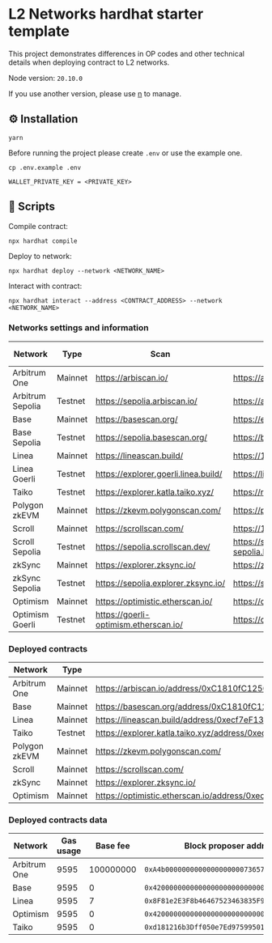 # L2 Networks hardhat starter template

This project demonstrates differences in OP codes and other technical details when deploying contract to L2 networks.

Node version: `20.10.0`

If you use another version, please use [n](https://github.com/tj/n) to manage.

## ⚙️ Installation

```
yarn
```

Before running the project please create `.env` or use the example one.

```shell
cp .env.example .env
```

```
WALLET_PRIVATE_KEY = <PRIVATE_KEY>
```

## 🚀 Scripts

Compile contract:

```shell
npx hardhat compile
```

Deploy to network:

```shell
npx hardhat deploy --network <NETWORK_NAME>
```

Interact with contract:

```shell
npx hardhat interact --address <CONTRACT_ADDRESS> --network <NETWORK_NAME>
```

### Networks settings and information

| Network          | Type    | Scan                                  | RPC                                                        | Network name in config |
| ---------------- | ------- | ------------------------------------- | ---------------------------------------------------------- | ---------------------- |
| Arbitrum One     | Mainnet | https://arbiscan.io/                  | https://arb-pokt.nodies.app                                | `arbitrum`             |
| Arbitrum Sepolia | Testnet | https://sepolia.arbiscan.io/          | https://arbitrum-sepolia.blockpi.network/v1/rpc/public     | `sepoliaArb`           |
| Base             | Mainnet | https://basescan.org/                 | https://endpoints.omniatech.io/v1/base/mainnet/public      | `base`                 |
| Base Sepolia     | Testnet | https://sepolia.basescan.org/         | https://base-sepolia.blockpi.network/v1/rpc/public         | `sepoliaBase`          |
| Linea            | Mainnet | https://lineascan.build/              | https://1rpc.io/linea                                      | `linea`                |
| Linea Goerli     | Testnet | https://explorer.goerli.linea.build/  | https://linea-goerli.blockpi.network/v1/rpc/public         | `goerliLinea`          |
| Taiko            | Testnet | https://explorer.katla.taiko.xyz/     | https://rpc.katla.taiko.xyz                                | `taiko`                |
| Polygon zkEVM    | Mainnet | https://zkevm.polygonscan.com/        | https://polygon-zkevm.drpc.org                             | `polygonZkEvm`         |
| Scroll           | Mainnet | https://scrollscan.com/               | https://1rpc.io/scroll                                     | `scroll`               |
| Scroll Sepolia   | Testnet | https://sepolia.scrollscan.dev/       | https://scroll-sepolia.blockpi.network/v1/rpc/publicscroll | `sepoliaScroll`        |
| zkSync           | Mainnet | https://explorer.zksync.io/           | https://zksync-era.blockpi.network/v1/rpc/public           | `zkSyncEra`            |
| zkSync Sepolia   | Testnet | https://sepolia.explorer.zksync.io/   | https://sepolia.era.zksync.dev                             | `sepoliaZkSyncEra`     |
| Optimism         | Mainnet | https://optimistic.etherscan.io/      | https://optimism.meowrpc.com                               | `optimism`             |
| Optimism Goerli  | Testnet | https://goerli-optimism.etherscan.io/ | https://optimism-goerli.publicnode.com                     | `goerliOptimism`       |

### Deployed contracts

| Network       | Type    | Scan                                                                                | Contract address                             |
| ------------- | ------- | ----------------------------------------------------------------------------------- | -------------------------------------------- |
| Arbitrum One  | Mainnet | https://arbiscan.io/address/0xC1810fC1250AFf6A5C614492dae0A67D6bdf9da7              | `0xC1810fC1250AFf6A5C614492dae0A67D6bdf9da7` |
| Base          | Mainnet | https://basescan.org/address/0xC1810fC1250AFf6A5C614492dae0A67D6bdf9da7             | `0xC1810fC1250AFf6A5C614492dae0A67D6bdf9da7` |
| Linea         | Mainnet | https://lineascan.build/address/0xecf7eF134E47A977e748AD9CAcEde0471b019663          | `0xecf7eF134E47A977e748AD9CAcEde0471b019663` |
| Taiko         | Testnet | https://explorer.katla.taiko.xyz/address/0xecf7eF134E47A977e748AD9CAcEde0471b019663 | `0xecf7eF134E47A977e748AD9CAcEde0471b019663` |
| Polygon zkEVM | Mainnet | https://zkevm.polygonscan.com/                                                      | ``                                           |
| Scroll        | Mainnet | https://scrollscan.com/                                                             | ``                                           |
| zkSync        | Mainnet | https://explorer.zksync.io/                                                         | ``                                           |
| Optimism      | Mainnet | https://optimistic.etherscan.io/address/0xecf7ef134e47a977e748ad9cacede0471b019663  | `0xecf7ef134e47a977e748ad9cacede0471b019663` |

### Deployed contracts data

| Network      | Gas usage | Base fee  | Block proposer address                       |
| ------------ | --------- | --------- | -------------------------------------------- |
| Arbitrum One | 9595      | 100000000 | `0xA4b000000000000000000073657175656e636572` |
| Base         | 9595      | 0         | `0x4200000000000000000000000000000000000011` |
| Linea        | 9595      | 7         | `0x8F81e2E3F8b46467523463835F965fFE476E1c9E` |
| Optimism     | 9595      | 0         | `0x4200000000000000000000000000000000000011` |
| Taiko        | 9595      | 0         | `0xd181216b3Dff050e7Ed97599501E5Be4F9779E00` |
